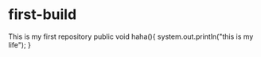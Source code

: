 # first-build
This is my first repository
public void haha(){
system.out.println("this is my life");
}
